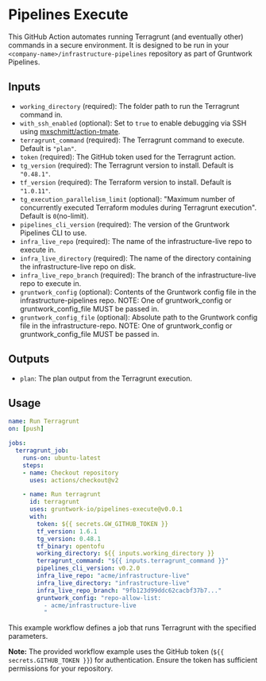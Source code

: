 # Pipelines Execute

This GitHub Action automates running Terragrunt (and eventually other) commands in a secure environment.
It is designed to be run in your `<company-name>/infrastructure-pipelines` repository as part of Gruntwork Pipelines.

## Inputs

- `working_directory` (required): The folder path to run the Terragrunt command in.
- `with_ssh_enabled` (optional): Set to `true` to enable debugging via SSH using [mxschmitt/action-tmate](https://github.com/marketplace/actions/debugging-with-tmate).
- `terragrunt_command` (required): The Terragrunt command to execute. Default is `"plan"`.
- `token` (required): The GitHub token used for the Terragrunt action.
- `tg_version` (required): The Terragrunt version to install. Default is `"0.48.1"`.
- `tf_version` (required): The Terraform version to install. Default is `"1.0.11"`.
- `tg_execution_parallelism_limit` (optional): "Maximum number of concurrently executed Terraform modules during Terragrunt execution". Default is `0`(no-limit).
- `pipelines_cli_version` (required): The version of the Gruntwork Pipelines CLI to use.
- `infra_live_repo` (required): The name of the infrastructure-live repo to execute in.
- `infra_live_directory` (required): The name of the directory containing the infrastructure-live repo on disk.
- `infra_live_repo_branch` (required): The branch of the infrastructure-live repo to execute in.
- `gruntwork_config` (optional): Contents of the Gruntwork config file in the infrastructure-pipelines repo. NOTE: One of gruntwork_config or gruntwork_config_file MUST be passed in.
- `gruntwork_config_file` (optional): Absolute path to the Gruntwork config file in the infrastructure-repo. NOTE: One of gruntwork_config or gruntwork_config_file MUST be passed in.

## Outputs

- `plan`: The plan output from the Terragrunt execution.

## Usage

```yaml
name: Run Terragrunt
on: [push]

jobs:
  terragrunt_job:
    runs-on: ubuntu-latest
    steps:
    - name: Checkout repository
      uses: actions/checkout@v2

    - name: Run terragrunt
      id: terragrunt
      uses: gruntwork-io/pipelines-execute@v0.0.1
      with:
        token: ${{ secrets.GW_GITHUB_TOKEN }}
        tf_version: 1.6.1
        tg_version: 0.48.1
        tf_binary: opentofu
        working_directory: ${{ inputs.working_directory }}
        terragrunt_command: "${{ inputs.terragrunt_command }}"
        pipelines_cli_version: v0.2.0
        infra_live_repo: "acme/infrastructure-live"
        infra_live_directory: "infrastructure-live"
        infra_live_repo_branch: "9fb123d99ddc62cacbf37b7..."
        gruntwork_config: "repo-allow-list:
          - acme/infrastructure-live
          "
```

This example workflow defines a job that runs Terragrunt with the specified parameters.

**Note:** The provided workflow example uses the GitHub token (`${{ secrets.GITHUB_TOKEN }}`) for authentication. Ensure the token has sufficient permissions for your repository.
```
